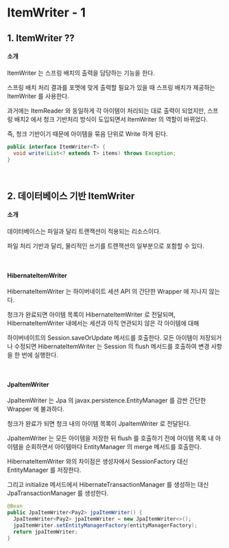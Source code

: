 # ItemWriter - 1
## 1. ItemWriter ??
#### 소개
ItemWriter 는 스프링 배치의 출력을 담당하는 기능을 한다.

스프링 배치 처리 결과를 포맷에 맞게 출력할 필요가 있을 때 스프링 배치가 제공하는 ItemWriter 를 사용한다.

과거에는 ItemReader 와 동일하게 각 아이템이 처리되는 대로 출력이 되었지만, 스프링 배치2 에서 청크 기반처리 방식이 도입되면서 ItemWriter 의 역할이 바뀌었다.

즉, 청크 기반이기 때문에 아이템을 묶음 단위로 Write 하게 된다.

```java
public interface ItemWriter<T> {
  void write(List<? extends T> items) throws Exception;
}
```

<br>


## 2. 데이터베이스 기반 ItemWriter
#### 소개
데이터베이스는 파일과 달리 트랜잭션이 적용되는 리소스이다.

파일 처리 기반과 달리, 물리적인 쓰기를 트랜잭션의 일부분으로 포함할 수 있다.

<br>

#### HibernateItemWriter
HibernateItemWriter 는 하이버네이트 세션 API 의 간단한 Wrapper 에 지나지 않는다.

청크가 완료되면 아이템 목록이 HibernateItemWriter 로 전달되며, HibernateItemWriter 내에서는 세션과 아직 연관되지 않은 각 아이템에 대해

하이버네이트의 Session.saveOrUpdate 메서드를 호출한다. 모든 아이템이 저장되거나 수정되면 HibernateItemWriter 는 Session 의 flush 메서드를 호출하여 변경 사항을 한 번에 실행한다.

<br>

#### JpaItemWriter
JpaItemWriter 는 Jpa 의 javax.persistence.EntityManager 를 감싼 간단한 Wrapper 에 불과하다.

청크가 완료가 되면 청크 내의 아이템 목록이 JpaItemWriter 로 전달된다.

JpaItemWriter 는 모든 아이템을 저장한 뒤 flush 를 호출하기 전에 아이템 목록 내 아이템을 순회하면서 아이템마다 EntityManager 의 merge 메서드를 호출한다.

HibernateItemWriter 와의 차이점은 생성자에서 SessionFactory 대신 EntityManager 를 저장한다.

그리고 initialize 메서드에서 HibernateTransactionManager 를 생성하는 대신 JpaTransactionManager 를 생성한다.

```java
@Bean
public JpaItemWriter<Pay2> jpaItemWriter() {
  JpaItemWriter<Pay2> jpaItemWriter = new JpaItemWriter<>();
  jpaItemWriter.setEntityManagerFactory(entityManagerFactory);
  return jpaItemWriter;
}
```